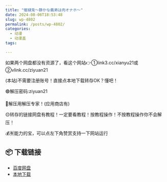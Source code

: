 ```yaml
---
title: "催縺兎～静かな義弟は肉オナホ～"
date: 2024-08-06T18:53:48
slug: wp-4802
permalink: /posts/wp-4802/
categories:
  - 动漫
  - 动漫盖
tags:

---
```


如果两个网盘都没有资源了，看这个网站👉①link3.cc/xianyu21或②vlink.cc/ziyuan21

(本站)不需要注册账号！直接点本地下载转存OK？懂吧！

🟢解压密码:ziyuan21

🔵解压用解压专家！(应用商店有)

🟡转存的链接网盘有教程！一定要看教程！按教程操作！不按教程操作你不会解压！

💰🈶能力的宝，可以点左下角赞赏支持一下网站运行

## 📦 下载链接
- [百度网盘](https://blziyuan21.com/pay-download/4802?key=7c02314892&down_id=0)
- [本地下载](https://blziyuan21.com/pay-download/4802?key=7c02314892&down_id=1)

